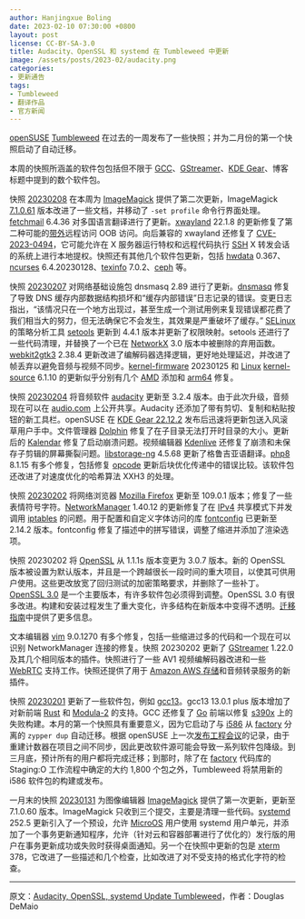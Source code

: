 ```yaml
---
author: Hanjingxue Boling
date: 2023-02-10 07:30:00 +0800
layout: post
license: CC-BY-SA-3.0
title: Audacity、OpenSSL 和 systemd 在 Tumbleweed 中更新
image: /assets/posts/2023-02/audacity.png
categories:
- 更新通告
tags:
- Tumbleweed
- 翻译作品
- 官方新闻
---
```


[openSUSE](https://get.opensuse.org/) [Tumbleweed](https://get.opensuse.org/tumbleweed/) 在过去的一周发布了一些快照；并为二月份的第一个快照启动了自动迁移。

本周的快照所涵盖的软件包包括但不限于 [GCC](https://gcc.gnu.org/)、[GStreamer](https://gstreamer.freedesktop.org/)、[KDE Gear](https://kde.org/announcements/gear/22.12.2/)、博客标题中提到的数个软件包。

快照 [20230208](https://lists.opensuse.org/archives/list/factory@lists.opensuse.org/thread/3Z7UC3ERDE4IRDQTVY4ISPQ2ADZAV2S5/) 在本周为 [ImageMagick](https://imagemagick.org/index.php) 提供了第二次更新，ImageMagick [7.1.0.61](https://github.com/ImageMagick/Website/blob/main/ChangeLog.md) 版本改进了一些文档，并移动了 `-set profile` 命令行界面处理。[fetchmail](https://www.fetchmail.info/) 6.4.36 对多国语言翻译进行了更新。[xwayland](https://wayland.freedesktop.org/xserver.html) 22.1.8 的更新修复了第二种可能的[带外](https://en.wikipedia.org/wiki/Out-of-band_management)远程访问 OOB 访问。向后兼容的 xwayland 还修复了 [CVE-2023-0494](https://www.suse.com/security/cve/CVE-2023-0494.html)，它可能允许在 X 服务器运行特权和远程代码执行 [SSH](https://en.wikipedia.org/wiki/Secure_Shell) X 转发会话的系统上进行本地提权。快照还有其他几个软件包更新，包括 [hwdata](https://github.com/vcrhonek/hwdata) 0.367、[ncurses](https://en.wikipedia.org/wiki/Ncurses) 6.4.20230128、[texinfo](https://www.gnu.org/software/texinfo/manual/texinfo/html_node/) 7.0.2、[ceph](https://ceph.io/) 等。

快照 [20230207](https://lists.opensuse.org/archives/list/factory@lists.opensuse.org/thread/QHXYPLL4AUQJZVC7APE6DLWDNSCKAD4B/) 对网络基础设施包 dnsmasq 2.89 进行了更新。[dnsmasq](https://thekelleys.org.uk/dnsmasq/doc.html) 修复了导致 DNS 缓存内部数据结构损坏和“缓存内部错误”日志记录的错误。变更日志指出，“该情况只在一个地方出现过，甚至生成一个测试用例来复现错误都花费了我们相当大的努力，但无法确保它不会发生，其效果是严重破坏了缓存。” [SELinux](https://github.com/SELinuxProject) 的策略分析工具 [setools](https://github.com/SELinuxProject/setools/wiki) 更新到 4.4.1 版本并更新了权限映射。setools 还进行了一些代码清理，并替换了一个已在 [NetworkX](https://networkx.org/) 3.0 版本中被删除的弃用函数。[webkit2gtk3](https://webkitgtk.org/) 2.38.4 更新改进了编解码器选择逻辑，更好地处理延迟，并改进了帧丢弃以避免音频与视频不同步。[kernel-firmware](https://git.kernel.org/pub/scm/linux/kernel/git/firmware/linux-firmware.git) 20230125 和 [Linux](https://www.kernel.org/) [kernel-source](https://www.kernel.org/) 6.1.10 的更新似乎分别有几个 [AMD](https://www.amd.com/en) 添加和 [arm64](https://www.arm.com/) 修复。

快照 [20230204](https://lists.opensuse.org/archives/list/factory@lists.opensuse.org/thread/C3QWZ64Z6DJ7WJPPG6OA3NXFMXOVTSPK/) 将音频软件 [audacity](https://www.audacityteam.org/) 更新至 3.2.4 版本。由于此次升级，音频现在可以在 [audio.com](https://audio.com/) 上公开共享。Audacity 还添加了带有剪切、复制和粘贴按钮的新工具栏。openSUSE 在 [KDE Gear 22.12.2](https://kde.org/announcements/gear/22.12.2/) 发布后迅速将更新包送入风滚草用户手中。文件管理器 [Dolphin](https://apps.kde.org/dolphin/) 修复了在子目录无法打开时目录的大小。更新后的 [Kalendar](https://apps.kde.org/kalendar/) 修复了启动崩溃问题。视频编辑器 [Kdenlive](https://kdenlive.org/en/) 还修复了崩溃和未保存子剪辑的屏幕撕裂问题。[libstorage-ng](https://github.com/openSUSE/libstorage-ng) 4.5.68 更新了格鲁吉亚语翻译。[php8](https://www.php.net/) 8.1.15 有多个修复，包括修复 [opcode](https://en.wikipedia.org/wiki/Opcode) 更新后块优化传递中的错误比较。该软件包还改进了对速度优化的哈希算法 XXH3 的处理。

快照 [20230202](https://lists.opensuse.org/archives/list/factory@lists.opensuse.org/thread/B2BOSLK23CHFOE7OOAEMSXBWDO37NEDX/) 将网络浏览器 [Mozilla Firefox](https://www.mozilla.org/) 更新至 109.0.1 版本；修复了一些表情符号字符。[NetworkManager](https://networkmanager.dev/) 1.40.12 的更新修复了在 [IPv4](https://en.wikipedia.org/wiki/Internet_Protocol_version_4) 共享模式下并发调用 [iptables](http://git.netfilter.org/iptables/) 的问题。用于配置和自定义字体访问的库 [fontconfig](https://www.freedesktop.org/wiki/Software/fontconfig/) 已更新至 2.14.2 版本。fontconfig 修复了描述中的拼写错误，调整了缩进并添加了渲染选项。

快照 20230202 将 [OpenSSL](https://www.openssl.org/) 从 1.1.1s 版本变更为 3.0.7 版本。新的 OpenSSL 版本被设置为默认版本，并且是一个跨越很长一段时间的重大项目，以使其可供用户使用。这些更改放宽了回归测试的加密策略要求，并删除了一些补丁。[OpenSSL 3.0](https://wiki.openssl.org/index.php/OpenSSL_3.0) 是一个主要版本，有许多软件包必须得到调整。OpenSSL 3.0 有很多改进。构建和安装过程发生了重大变化，许多结构在新版本中变得不透明。[迁移指南](https://www.openssl.org/docs/man3.0/man7/migration_guide.html)中提供了更多信息。

文本编辑器 [vim](https://www.vim.org/) 9.0.1270 有多个修复，包括一些缩进过多的代码和一个现在可以识别 NetworkManager 连接的修复。快照 20230202 更新了 [GStreamer](https://gstreamer.freedesktop.org/) 1.22.0 及其几个相同版本的插件。快照进行了一些 AV1 视频编解码器改进和一些 [WebRTC](https://webrtc.org/) 支持工作。快照还提供了用于 [Amazon AWS 存储](https://aws.amazon.com/products/storage/)和音频转录服务的新插件。

快照 [20230201](https://lists.opensuse.org/archives/list/factory@lists.opensuse.org/thread/P2V7IAGOZUMWF43YUQTOSGBHW6FZGAGE/) 更新了一些软件包，例如 [gcc13](https://gcc.gnu.org/)。gcc13 13.0.1 plus 版本增加了对新前端 [Rust](https://www.rust-lang.org/) 和 [Modula-2](https://www.modula2.org/) 的支持。GCC 还修复了 [Go](https://go.dev/) 前端以修复 [s390x](https://en.wikipedia.org/wiki/IBM_System/390) 上的失败构建。本月的第一个快照具有重要意义，因为它启动了与 [i586](https://en.wikipedia.org/wiki/Pentium_(original)) 从 [factory](https://en.opensuse.org/Portal:Factory) 分离的 `zypper dup` 自动迁移。根据 openSUSE 上一次[发布工程会议](https://lists.opensuse.org/archives/list/factory@lists.opensuse.org/thread/SWXNKZ4WVMQOZYVTL7DVSVZSFGZTI3OP/)的记录，由于重建计数器在项目之间不同步，因此更改软件源可能会导致一系列软件包降级。到三月底，预计所有的用户都将完成迁移；到那时，除了在 [factory](https://en.opensuse.org/Portal:Factory) 代码库的 Staging:O 工作流程中确定的大约 1,800 个包之外，Tumbleweed 将禁用新的 i586 软件包的构建或发布。

一月末的快照 [20230131](https://lists.opensuse.org/archives/list/factory@lists.opensuse.org/thread/WNVUIM2RRJKJLQEIIDKDYI4QWNEMEY7A/) 为图像编辑器 [ImageMagick](https://imagemagick.org/index.php) 提供了第一次更新，更新至 7.1.0.60 版本。ImageMagick 只收到三个提交，主要是清理一些代码。[systemd](https://freedesktop.org/wiki/Software/systemd/) 252.5 更新引入了一个预设，允许 [MicroOS](https://get.opensuse.org/microos/) 用户使用 systemd 用户单元，并添加了一个事务更新通知程序，允许（针对云和容器部署进行了优化的）发行版的用户在事务更新成功或失败时获得桌面通知。另一个在快照中更新的包是 [xterm](https://invisible-island.net/xterm/) 378，它改进了一些描述和几个检查，比如改进了对不受支持的格式化字符的检查。

------

原文：[Audacity, OpenSSL, systemd Update Tumbleweed](https://news.opensuse.org/2023/02/10/audacity-openssl-systemd-up-in-tw/)，作者：Douglas DeMaio